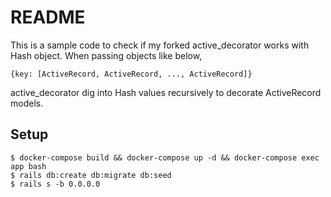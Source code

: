 # README

This is a sample code to check if my forked active_decorator works with Hash object. When passing objects like below,

```
{key: [ActiveRecord, ActiveRecord, ..., ActiveRecord]}
```

active_decorator dig into Hash values recursively to decorate ActiveRecord models.


## Setup

```
$ docker-compose build && docker-compose up -d && docker-compose exec app bash
$ rails db:create db:migrate db:seed
$ rails s -b 0.0.0.0
```
